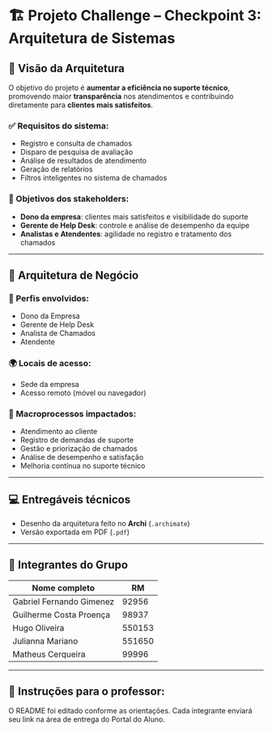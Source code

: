 # 🏗️ Projeto Challenge – Checkpoint 3: Arquitetura de Sistemas

## 📌 Visão da Arquitetura

O objetivo do projeto é **aumentar a eficiência no suporte técnico**, promovendo maior **transparência** nos atendimentos e contribuindo diretamente para **clientes mais satisfeitos**.

### ✅ Requisitos do sistema:
- Registro e consulta de chamados
- Disparo de pesquisa de avaliação
- Análise de resultados de atendimento
- Geração de relatórios
- Filtros inteligentes no sistema de chamados

### 🎯 Objetivos dos stakeholders:
- **Dono da empresa**: clientes mais satisfeitos e visibilidade do suporte
- **Gerente de Help Desk**: controle e análise de desempenho da equipe
- **Analistas e Atendentes**: agilidade no registro e tratamento dos chamados

---

## 🏢 Arquitetura de Negócio

### 👥 Perfis envolvidos:
- Dono da Empresa
- Gerente de Help Desk
- Analista de Chamados
- Atendente

### 🌍 Locais de acesso:
- Sede da empresa
- Acesso remoto (móvel ou navegador)

### 🔁 Macroprocessos impactados:
- Atendimento ao cliente
- Registro de demandas de suporte
- Gestão e priorização de chamados
- Análise de desempenho e satisfação
- Melhoria contínua no suporte técnico

---

## 💻 Entregáveis técnicos

- Desenho da arquitetura feito no **Archi** (`.archimate`)
- Versão exportada em PDF (`.pdf`)

---

## 👥 Integrantes do Grupo

| Nome completo               | RM     |
|----------------------------|--------|
| Gabriel Fernando Gimenez   | 92956  |
| Guilherme Costa Proença    | 98937  |
| Hugo Oliveira              | 550153 |
| Julianna Mariano           | 551650 |
| Matheus Cerqueira          | 99996  |


---

## 📝 Instruções para o professor:

 O README foi editado conforme as orientações. Cada integrante enviará seu link na área de entrega do Portal do Aluno.

